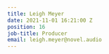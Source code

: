 ```yaml
---
title: Leigh Meyer
date: 2021-11-01 16:21:00 Z
position: 16
job-title: Producer
email: leigh.meyer@novel.audio
---
```


